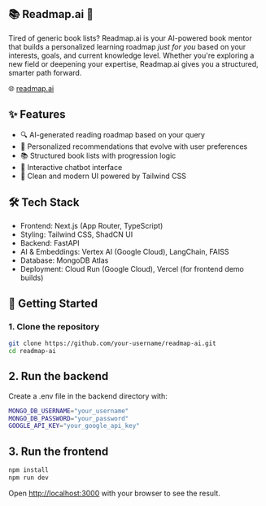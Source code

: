 ## 📚 Readmap.ai 🤖 
Tired of generic book lists? Readmap.ai is your AI-powered book mentor that builds a personalized learning roadmap *just for you* based on your interests, goals, and current knowledge level. Whether you're exploring a new field or deepening your expertise, Readmap.ai gives you a structured, smarter path forward.

🌐 [readmap.ai](https://readmap-ai.com)

## ✨ Features
- 🔍 AI-generated reading roadmap based on your query
- 🧠 Personalized recommendations that evolve with user preferences
- 📚 Structured book lists with progression logic
- 💬 Interactive chatbot interface
- 🎨 Clean and modern UI powered by Tailwind CSS

## 🛠️ Tech Stack
- Frontend: Next.js (App Router, TypeScript)
- Styling: Tailwind CSS, ShadCN UI
- Backend: FastAPI
- AI & Embeddings: Vertex AI (Google Cloud), LangChain, FAISS
- Database: MongoDB Atlas
- Deployment: Cloud Run (Google Cloud), Vercel (for frontend demo builds)

## 🚀 Getting Started

### 1. Clone the repository
```bash
git clone https://github.com/your-username/readmap-ai.git
cd readmap-ai
```

## 2. Run the backend
Create a .env file in the backend directory with:
```bash
MONGO_DB_USERNAME="your_username"
MONGO_DB_PASSWORD="your_password"
GOOGLE_API_KEY="your_google_api_key"
```

## 3. Run the frontend 
```bash
npm install
npm run dev
```
Open [http://localhost:3000](http://localhost:3000) with your browser to see the result.
